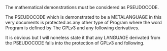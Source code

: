 The mathematical demonstrations must be considered as PSEUDOCODE.

The PSEUDOCODE which is demonstrated to be a METALANGUAGE in this very documents is protected as any other type of Program where the word Program is defined by The GPLv3 and any following derivatives.

It is obvious but I will noneless state it that any LANGUAGE derivated from the PSEUDOCODE falls into the protection of GPLv3 and following.
